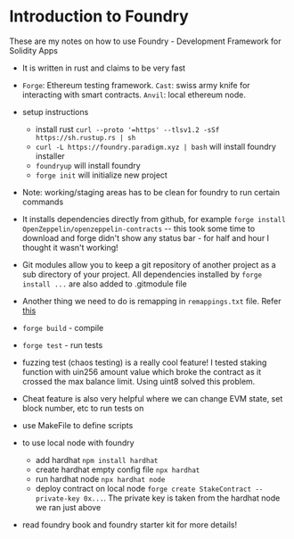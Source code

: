 # Introduction to Foundry

These are my notes on how to use Foundry - Development Framework for Solidity Apps

- It is written in rust and claims to be very fast
- `Forge`: Ethereum testing framework. `Cast`: swiss army knife for interacting with smart contracts. `Anvil`: local ethereum node.
- setup instructions
  - install rust `curl --proto '=https' --tlsv1.2 -sSf https://sh.rustup.rs | sh`
  - `curl -L https://foundry.paradigm.xyz | bash` will install foundry installer
  - `foundryup` will install foundry
  - `forge init` will initialize new project
- Note: working/staging areas has to be clean for foundry to run certain commands

- It installs dependencies directly from github, for example `forge install OpenZeppelin/openzeppelin-contracts` -- this took some time to download and forge didn't show any status bar - for half and hour I thought it wasn't working!
- Git modules allow you to keep a git repository of another project as a sub directory of your project. All dependencies installed by `forge install ...` are also added to .gitmodule file
- Another thing we need to do is remapping in `remappings.txt` file. Refer [this](https://w.mirror.xyz/mOUlpgkWA178HNUW7xR20TdbGRV6dMid7uChqxf9Z58)
- `forge build` - compile
- `forge test` - run tests

- fuzzing test (chaos testing) is a really cool feature! I tested staking function with uin256 amount value which broke the contract as it crossed the max balance limit. Using uint8 solved this problem.
- Cheat feature is also very helpful where we can change EVM state, set block number, etc to run tests on
- use MakeFile to define scripts
- to use local node with foundry
  - add hardhat `npm install hardhat`
  - create hardhat empty config file `npx hardhat`
  - run hardhat node `npx hardhat node`
  - deploy contract on local node `forge create StakeContract --private-key 0x...`. The private key is taken from the hardhat node we ran just above
- read foundry book and foundry starter kit for more details!